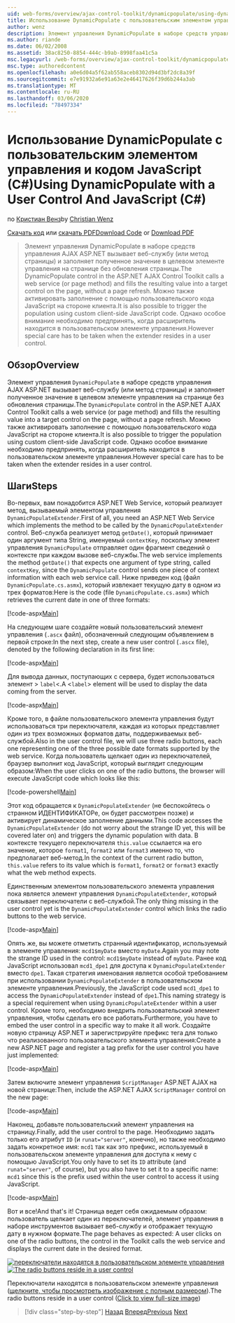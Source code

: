 ```yaml
---
uid: web-forms/overview/ajax-control-toolkit/dynamicpopulate/using-dynamicpopulate-with-a-user-control-and-javascript-cs
title: Использование DynamicPopulate с пользовательским элементом управления и JavaScriptC#() | Документация Майкрософт
author: wenz
description: Элемент управления DynamicPopulate в наборе средств управления AJAX ASP.NET вызывает веб-службу (или метод страницы) и заполняет результирующее значение целевым элементом управления на t...
ms.author: riande
ms.date: 06/02/2008
ms.assetid: 38ac8250-8854-444c-b9ab-8998faa41c5a
msc.legacyurl: /web-forms/overview/ajax-control-toolkit/dynamicpopulate/using-dynamicpopulate-with-a-user-control-and-javascript-cs
msc.type: authoredcontent
ms.openlocfilehash: a0e6d04a5f62ab558aceb8302d94d3bf2dc8a39f
ms.sourcegitcommit: e7e91932a6e91a63e2e46417626f39d6b244a3ab
ms.translationtype: MT
ms.contentlocale: ru-RU
ms.lasthandoff: 03/06/2020
ms.locfileid: "78497334"
---
```

# <a name="using-dynamicpopulate-with-a-user-control-and-javascript-c"></a><span data-ttu-id="3f0f8-103">Использование DynamicPopulate с пользовательским элементом управления и кодом JavaScript (C#)</span><span class="sxs-lookup"><span data-stu-id="3f0f8-103">Using DynamicPopulate with a User Control And JavaScript (C#)</span></span>

<span data-ttu-id="3f0f8-104">по [Кристиан Венз](https://github.com/wenz)</span><span class="sxs-lookup"><span data-stu-id="3f0f8-104">by [Christian Wenz](https://github.com/wenz)</span></span>

<span data-ttu-id="3f0f8-105">[Скачать код](https://download.microsoft.com/download/d/8/f/d8f2f6f9-1b7c-46ad-9252-e1fc81bdea3e/dynamicpopulate2.cs.zip) или [скачать PDF](https://download.microsoft.com/download/b/6/a/b6ae89ee-df69-4c87-9bfb-ad1eb2b23373/dynamicpopulate2CS.pdf)</span><span class="sxs-lookup"><span data-stu-id="3f0f8-105">[Download Code](https://download.microsoft.com/download/d/8/f/d8f2f6f9-1b7c-46ad-9252-e1fc81bdea3e/dynamicpopulate2.cs.zip) or [Download PDF](https://download.microsoft.com/download/b/6/a/b6ae89ee-df69-4c87-9bfb-ad1eb2b23373/dynamicpopulate2CS.pdf)</span></span>

> <span data-ttu-id="3f0f8-106">Элемент управления DynamicPopulate в наборе средств управления AJAX ASP.NET вызывает веб-службу (или метод страницы) и заполняет полученное значение в целевом элементе управления на странице без обновления страницы.</span><span class="sxs-lookup"><span data-stu-id="3f0f8-106">The DynamicPopulate control in the ASP.NET AJAX Control Toolkit calls a web service (or page method) and fills the resulting value into a target control on the page, without a page refresh.</span></span> <span data-ttu-id="3f0f8-107">Можно также активировать заполнение с помощью пользовательского кода JavaScript на стороне клиента.</span><span class="sxs-lookup"><span data-stu-id="3f0f8-107">It is also possible to trigger the population using custom client-side JavaScript code.</span></span> <span data-ttu-id="3f0f8-108">Однако особое внимание необходимо предпринять, когда расширитель находится в пользовательском элементе управления.</span><span class="sxs-lookup"><span data-stu-id="3f0f8-108">However special care has to be taken when the extender resides in a user control.</span></span>

## <a name="overview"></a><span data-ttu-id="3f0f8-109">Обзор</span><span class="sxs-lookup"><span data-stu-id="3f0f8-109">Overview</span></span>

<span data-ttu-id="3f0f8-110">Элемент управления `DynamicPopulate` в наборе средств управления AJAX ASP.NET вызывает веб-службу (или метод страницы) и заполняет полученное значение в целевом элементе управления на странице без обновления страницы.</span><span class="sxs-lookup"><span data-stu-id="3f0f8-110">The `DynamicPopulate` control in the ASP.NET AJAX Control Toolkit calls a web service (or page method) and fills the resulting value into a target control on the page, without a page refresh.</span></span> <span data-ttu-id="3f0f8-111">Можно также активировать заполнение с помощью пользовательского кода JavaScript на стороне клиента.</span><span class="sxs-lookup"><span data-stu-id="3f0f8-111">It is also possible to trigger the population using custom client-side JavaScript code.</span></span> <span data-ttu-id="3f0f8-112">Однако особое внимание необходимо предпринять, когда расширитель находится в пользовательском элементе управления.</span><span class="sxs-lookup"><span data-stu-id="3f0f8-112">However special care has to be taken when the extender resides in a user control.</span></span>

## <a name="steps"></a><span data-ttu-id="3f0f8-113">Шаги</span><span class="sxs-lookup"><span data-stu-id="3f0f8-113">Steps</span></span>

<span data-ttu-id="3f0f8-114">Во-первых, вам понадобится ASP.NET Web Service, который реализует метод, вызываемый элементом управления `DynamicPopulateExtender`.</span><span class="sxs-lookup"><span data-stu-id="3f0f8-114">First of all, you need an ASP.NET Web Service which implements the method to be called by the `DynamicPopulateExtender` control.</span></span> <span data-ttu-id="3f0f8-115">Веб-служба реализует метод `getDate()`, который принимает один аргумент типа String, именуемый `contextKey`, поскольку элемент управления `DynamicPopulate` отправляет один фрагмент сведений о контексте при каждом вызове веб-службы.</span><span class="sxs-lookup"><span data-stu-id="3f0f8-115">The web service implements the method `getDate()` that expects one argument of type string, called `contextKey`, since the `DynamicPopulate` control sends one piece of context information with each web service call.</span></span> <span data-ttu-id="3f0f8-116">Ниже приведен код (файл `DynamicPopulate.cs.asmx`), который извлекает текущую дату в одном из трех форматов:</span><span class="sxs-lookup"><span data-stu-id="3f0f8-116">Here is the code (file `DynamicPopulate.cs.asmx`) which retrieves the current date in one of three formats:</span></span>

[!code-aspx[Main](using-dynamicpopulate-with-a-user-control-and-javascript-cs/samples/sample1.aspx)]

<span data-ttu-id="3f0f8-117">На следующем шаге создайте новый пользовательский элемент управления (`.ascx` файл), обозначенный следующим объявлением в первой строке:</span><span class="sxs-lookup"><span data-stu-id="3f0f8-117">In the next step, create a new user control (`.ascx` file), denoted by the following declaration in its first line:</span></span>

[!code-aspx[Main](using-dynamicpopulate-with-a-user-control-and-javascript-cs/samples/sample2.aspx)]

<span data-ttu-id="3f0f8-118">Для вывода данных, поступающих с сервера, будет использоваться элемент &gt; `label`&lt;.</span><span class="sxs-lookup"><span data-stu-id="3f0f8-118">A &lt;`label`&gt; element will be used to display the data coming from the server.</span></span>

[!code-aspx[Main](using-dynamicpopulate-with-a-user-control-and-javascript-cs/samples/sample3.aspx)]

<span data-ttu-id="3f0f8-119">Кроме того, в файле пользовательского элемента управления будут использоваться три переключателя, каждая из которых представляет один из трех возможных форматов даты, поддерживаемых веб-службой.</span><span class="sxs-lookup"><span data-stu-id="3f0f8-119">Also in the user control file, we will use three radio buttons, each one representing one of the three possible date formats supported by the web service.</span></span> <span data-ttu-id="3f0f8-120">Когда пользователь щелкает один из переключателей, браузер выполнит код JavaScript, который выглядит следующим образом:</span><span class="sxs-lookup"><span data-stu-id="3f0f8-120">When the user clicks on one of the radio buttons, the browser will execute JavaScript code which looks like this:</span></span>

[!code-powershell[Main](using-dynamicpopulate-with-a-user-control-and-javascript-cs/samples/sample4.ps1)]

<span data-ttu-id="3f0f8-121">Этот код обращается к `DynamicPopulateExtender` (не беспокойтесь о странном ИДЕНТИФИКАТОРе, он будет рассмотрен позже) и активирует динамическое заполнение данными.</span><span class="sxs-lookup"><span data-stu-id="3f0f8-121">This code accesses the `DynamicPopulateExtender` (do not worry about the strange ID yet, this will be covered later on) and triggers the dynamic population with data.</span></span> <span data-ttu-id="3f0f8-122">В контексте текущего переключателя `this.value` ссылается на его значение, которое `format1`, `format2` или `format3` именно то, что предполагает веб-метод.</span><span class="sxs-lookup"><span data-stu-id="3f0f8-122">In the context of the current radio button, `this.value` refers to its value which is `format1`, `format2` or `format3` exactly what the web method expects.</span></span>

<span data-ttu-id="3f0f8-123">Единственным элементом пользовательского элемента управления пока является элемент управления `DynamicPopulateExtender`, который связывает переключатели с веб-службой.</span><span class="sxs-lookup"><span data-stu-id="3f0f8-123">The only thing missing in the user control yet is the `DynamicPopulateExtender` control which links the radio buttons to the web service.</span></span>

[!code-aspx[Main](using-dynamicpopulate-with-a-user-control-and-javascript-cs/samples/sample5.aspx)]

<span data-ttu-id="3f0f8-124">Опять же, вы можете отметить странный идентификатор, используемый в элементе управления: `mcd1$myDate` вместо `myDate`.</span><span class="sxs-lookup"><span data-stu-id="3f0f8-124">Again you may note the strange ID used in the control: `mcd1$myDate` instead of `myDate`.</span></span> <span data-ttu-id="3f0f8-125">Ранее код JavaScript использовал `mcd1_dpe1` для доступа к `DynamicPopulateExtender` вместо `dpe1`. Такая стратегия именования является особой требованием при использовании `DynamicPopulateExtender` в пользовательском элементе управления.</span><span class="sxs-lookup"><span data-stu-id="3f0f8-125">Previously, the JavaScript code used `mcd1_dpe1` to access the `DynamicPopulateExtender` instead of `dpe1`.This naming strategy is a special requirement when using `DynamicPopulateExtender` within a user control.</span></span> <span data-ttu-id="3f0f8-126">Кроме того, необходимо внедрить пользовательский элемент управления, чтобы сделать его все работать.</span><span class="sxs-lookup"><span data-stu-id="3f0f8-126">Furthermore, you have to embed the user control in a specific way to make it all work.</span></span> <span data-ttu-id="3f0f8-127">Создайте новую страницу ASP.NET и зарегистрируйте префикс тега для только что реализованного пользовательского элемента управления:</span><span class="sxs-lookup"><span data-stu-id="3f0f8-127">Create a new ASP.NET page and register a tag prefix for the user control you have just implemented:</span></span>

[!code-aspx[Main](using-dynamicpopulate-with-a-user-control-and-javascript-cs/samples/sample6.aspx)]

<span data-ttu-id="3f0f8-128">Затем включите элемент управления `ScriptManager` ASP.NET AJAX на новой странице:</span><span class="sxs-lookup"><span data-stu-id="3f0f8-128">Then, include the ASP.NET AJAX `ScriptManager` control on the new page:</span></span>

[!code-aspx[Main](using-dynamicpopulate-with-a-user-control-and-javascript-cs/samples/sample7.aspx)]

<span data-ttu-id="3f0f8-129">Наконец, добавьте пользовательский элемент управления на страницу.</span><span class="sxs-lookup"><span data-stu-id="3f0f8-129">Finally, add the user control to the page.</span></span> <span data-ttu-id="3f0f8-130">Необходимо задать только его атрибут `ID` (и `runat="server"`, конечно), но также необходимо задать конкретное имя: `mcd1` так как это префикс, используемый в пользовательском элементе управления для доступа к нему с помощью JavaScript.</span><span class="sxs-lookup"><span data-stu-id="3f0f8-130">You only have to set its `ID` attribute (and `runat="server"`, of course), but you also have to set it to a specific name: `mcd1` since this is the prefix used within the user control to access it using JavaScript.</span></span>

[!code-aspx[Main](using-dynamicpopulate-with-a-user-control-and-javascript-cs/samples/sample8.aspx)]

<span data-ttu-id="3f0f8-131">Вот и все!</span><span class="sxs-lookup"><span data-stu-id="3f0f8-131">And that's it!</span></span> <span data-ttu-id="3f0f8-132">Страница ведет себя ожидаемым образом: пользователь щелкает один из переключателей, элемент управления в наборе инструментов вызывает веб-службу и отображает текущую дату в нужном формате.</span><span class="sxs-lookup"><span data-stu-id="3f0f8-132">The page behaves as expected: A user clicks on one of the radio buttons, the control in the Toolkit calls the web service and displays the current date in the desired format.</span></span>

<span data-ttu-id="3f0f8-133">[![переключатели находятся в пользовательском элементе управления](using-dynamicpopulate-with-a-user-control-and-javascript-cs/_static/image2.png)](using-dynamicpopulate-with-a-user-control-and-javascript-cs/_static/image1.png)</span><span class="sxs-lookup"><span data-stu-id="3f0f8-133">[![The radio buttons reside in a user control](using-dynamicpopulate-with-a-user-control-and-javascript-cs/_static/image2.png)](using-dynamicpopulate-with-a-user-control-and-javascript-cs/_static/image1.png)</span></span>

<span data-ttu-id="3f0f8-134">Переключатели находятся в пользовательском элементе управления ([щелкните, чтобы просмотреть изображение с полным размером](using-dynamicpopulate-with-a-user-control-and-javascript-cs/_static/image3.png)).</span><span class="sxs-lookup"><span data-stu-id="3f0f8-134">The radio buttons reside in a user control ([Click to view full-size image](using-dynamicpopulate-with-a-user-control-and-javascript-cs/_static/image3.png))</span></span>

> [!div class="step-by-step"]
> <span data-ttu-id="3f0f8-135">[Назад](dynamically-populating-a-control-using-javascript-code-cs.md)
> [Вперед](dynamically-populating-a-control-vb.md)</span><span class="sxs-lookup"><span data-stu-id="3f0f8-135">[Previous](dynamically-populating-a-control-using-javascript-code-cs.md)
[Next](dynamically-populating-a-control-vb.md)</span></span>
